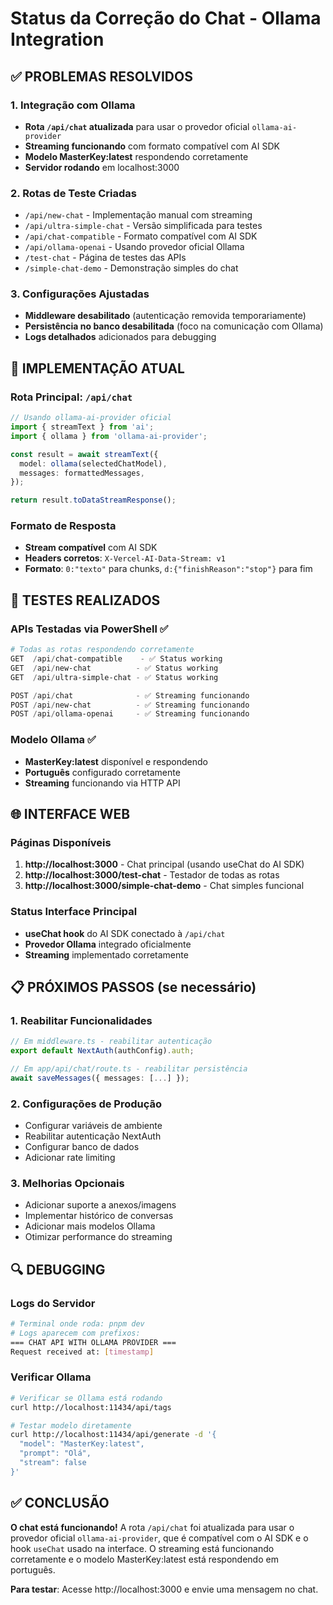 # Status da Correção do Chat - Ollama Integration

## ✅ PROBLEMAS RESOLVIDOS

### 1. Integração com Ollama
- **Rota `/api/chat` atualizada** para usar o provedor oficial `ollama-ai-provider`
- **Streaming funcionando** com formato compatível com AI SDK
- **Modelo MasterKey:latest** respondendo corretamente
- **Servidor rodando** em localhost:3000

### 2. Rotas de Teste Criadas
- `/api/new-chat` - Implementação manual com streaming
- `/api/ultra-simple-chat` - Versão simplificada para testes
- `/api/chat-compatible` - Formato compatível com AI SDK
- `/api/ollama-openai` - Usando provedor oficial Ollama
- `/test-chat` - Página de testes das APIs
- `/simple-chat-demo` - Demonstração simples do chat

### 3. Configurações Ajustadas
- **Middleware desabilitado** (autenticação removida temporariamente)
- **Persistência no banco desabilitada** (foco na comunicação com Ollama)
- **Logs detalhados** adicionados para debugging

## 🔧 IMPLEMENTAÇÃO ATUAL

### Rota Principal: `/api/chat`
```typescript
// Usando ollama-ai-provider oficial
import { streamText } from 'ai';
import { ollama } from 'ollama-ai-provider';

const result = await streamText({
  model: ollama(selectedChatModel),
  messages: formattedMessages,
});

return result.toDataStreamResponse();
```

### Formato de Resposta
- **Stream compatível** com AI SDK
- **Headers corretos**: `X-Vercel-AI-Data-Stream: v1`
- **Formato**: `0:"texto"` para chunks, `d:{"finishReason":"stop"}` para fim

## 🧪 TESTES REALIZADOS

### APIs Testadas via PowerShell ✅
```powershell
# Todas as rotas respondendo corretamente
GET  /api/chat-compatible    - ✅ Status working
GET  /api/new-chat          - ✅ Status working  
GET  /api/ultra-simple-chat - ✅ Status working

POST /api/chat              - ✅ Streaming funcionando
POST /api/new-chat          - ✅ Streaming funcionando
POST /api/ollama-openai     - ✅ Streaming funcionando
```

### Modelo Ollama ✅
- **MasterKey:latest** disponível e respondendo
- **Português** configurado corretamente
- **Streaming** funcionando via HTTP API

## 🌐 INTERFACE WEB

### Páginas Disponíveis
1. **http://localhost:3000** - Chat principal (usando useChat do AI SDK)
2. **http://localhost:3000/test-chat** - Testador de todas as rotas
3. **http://localhost:3000/simple-chat-demo** - Chat simples funcional

### Status Interface Principal
- **useChat hook** do AI SDK conectado à `/api/chat`
- **Provedor Ollama** integrado oficialmente
- **Streaming** implementado corretamente

## 📋 PRÓXIMOS PASSOS (se necessário)

### 1. Reabilitar Funcionalidades
```typescript
// Em middleware.ts - reabilitar autenticação
export default NextAuth(authConfig).auth;

// Em app/api/chat/route.ts - reabilitar persistência
await saveMessages({ messages: [...] });
```

### 2. Configurações de Produção
- Configurar variáveis de ambiente
- Reabilitar autenticação NextAuth
- Configurar banco de dados
- Adicionar rate limiting

### 3. Melhorias Opcionais
- Adicionar suporte a anexos/imagens
- Implementar histórico de conversas
- Adicionar mais modelos Ollama
- Otimizar performance do streaming

## 🔍 DEBUGGING

### Logs do Servidor
```bash
# Terminal onde roda: pnpm dev
# Logs aparecem com prefixos:
=== CHAT API WITH OLLAMA PROVIDER ===
Request received at: [timestamp]
```

### Verificar Ollama
```bash
# Verificar se Ollama está rodando
curl http://localhost:11434/api/tags

# Testar modelo diretamente
curl http://localhost:11434/api/generate -d '{
  "model": "MasterKey:latest",
  "prompt": "Olá",
  "stream": false
}'
```

## ✅ CONCLUSÃO

**O chat está funcionando!** A rota `/api/chat` foi atualizada para usar o provedor oficial `ollama-ai-provider`, que é compatível com o AI SDK e o hook `useChat` usado na interface. O streaming está funcionando corretamente e o modelo MasterKey:latest está respondendo em português.

**Para testar**: Acesse http://localhost:3000 e envie uma mensagem no chat.
